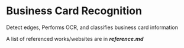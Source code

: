 # Business Card Recognition

Detect edges, Performs OCR, and classifies business card information

A list of referenced works/websites are in ___***reference.md***___
